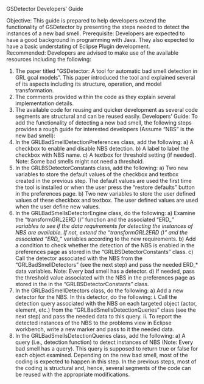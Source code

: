 GSDetector Developers’ Guide

Objective: This guide is prepared to help developers extend the functionality of GSDetector by presenting the steps needed to detect the instances of a new bad smell. 
Prerequisite: Developers are expected to have a good background in programming with Java. They also expected to have a basic understating of Eclipse Plugin development.  
Recommended: Developers are advised to make use of the available resources including the following:
1.	The paper titled “GSDetector: A tool for automatic bad smell detection in GRL goal models”. This paper introduced the tool and explained several of its aspects including its structure, operation, and model transformation. 
2.	The comments provided within the code as they explain several implementation details. 
3.	The available code for reusing and quicker development as several code segments are structural and can be reused easily. 
Developers’ Guide: To add the functionality of detecting a new bad smell, the following steps provides a rough guide for interested developers (Assume “NBS” is the new bad smell):
1.	In the GRLBadSmellDetectionPreferences class, add the following:
a)	A checkbox to enable and disable NBS detection.
b)	A label to label the checkbox with NBS name.
c)	A textbox for threshold setting (if needed). Note: Some bad smells might not need a threshold. 
2.	In the GRLBSDetectorConstants class, add the following:
a)	Two new variables to store the default values of the checkbox and textbox created in the previous step. The default values are used the first time the tool is installed or when the user press the “restore defaults” button in the preferences page.
b)	Two new variables to store the user defined values of these checkbox and textbox. The user defined values are used when the user define new values. 
3.	In the GRLBadSmellsDetectorEngine class, do the following:
a)	Examine the “transformGRL2ERD ()” function and the associated “ERD_*” variables to see if the data requirements for detecting the instances of NBS are available. If not, extend the “transformGRL2ERD ()” and the associated “ERD_*” variables according to the new requirements. 
b)	Add a condition to check whether the detection of the NBS is enabled in the preferences page as stored in the “GRLBSDetectorConstants” class. 
c)	Call the detector associated with the NBS from the “GRLBadSmellDetectors” (see the next step) and pass the needed ERD_*  data variables. Note: Every bad smell has a detector.
d)	If needed, pass the threshold value associated with the NBS in the preferences page as stored in the in the “GRLBSDetectorConstants” class.
4.	In the GRLBadSmellDetectors class, do the following: 
a)	Add a new detector for the NBS. In this detector, do the following: 
i.	Call the detection query associated with the NBS on each targeted object (actor, element, etc.) from the “GRLBadSmellsDetectionQueries” class (see the next step) and pass the needed data to this query. 
ii.	To report the detected instances of the NBS to the problems view in Eclipse workbench, write a new marker and pass to it the needed data. 
5.	In the GRLBadSmellsDetectionQueries class, add the following:
a)	A query (i.e., detection function) to detect instances of NBS (Note: Every bad smell has a query). This query is supposed to return true or false for each object examined. Depending on the new bad smell, most of the coding is expected to happen in this step. In the previous steps, most of the coding is structural and, hence, several segments of the code can be reused with the appropriate modifications. 
